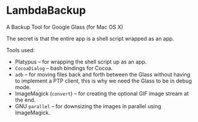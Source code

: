 LambdaBackup
============

A Backup Tool for Google Glass (for Mac OS X)

The secret is that the entire app is a shell script wrapped as an app.

Tools used:

- Platypus – for wrapping the shell script up as an app.
- `CocoaDialog` – bash bindings for Cocoa.
- `adb` – for moving files back and forth between the Glass without having to implement a PTP client, this is why we need the Glass to be in debug mode.
- ImageMagick (`convert`) – for creating the optional GIF image stream at the end.
- GNU `parallel` – for downsizing the images in parallel using ImageMagick.
